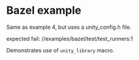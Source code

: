 Bazel example
=============

Same as example 4, but uses a unity_config.h file.

expected fail: //examples/bazel/test/test_runners:1

Demonstrates use of `unity_library` macro.
